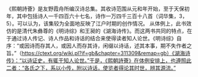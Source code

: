 《熙朝詩薈》是友野霞舟所编汉诗总集。其收诗范围从元和年开始，至于天保初年，其中包括诗人一千四百六十七名，诗作一万四千三百十八首（词华集，3，5）。可以认为，该集较为全面地反映了江户时期的创作情况。
从体例上，此书效仿的是清代朱彝尊的《明诗综》和王昶的《湖海诗传》。而这两书共同的特点，在于通过诗人传记、诗人作品和诗话的结合来使得读者知人论世。《明诗综》自序：“或因诗而存其人，或因人而存其诗，闲缀以诗话，述其本事，期不失作者之旨。”（https://ctext.org/wiki.pl?if=gb&chapter=311309&remap=gb）《湖海诗传》：“以诗证史，有辄于知人论世。”于是，《熙朝詩薈》在体例安排上，也遵照此二者：“各氏之下，系以小传，附以诗话，使览者得论其时世，辨其源流。”
